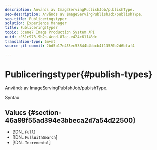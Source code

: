 ```yaml
---
description: Används av ImageServingPublishJob/publishType.
seo-description: Används av ImageServingPublishJob/publishType.
seo-title: Publiceringstyper
solution: Experience Manager
title: Publiceringstyper
topic: Scene7 Image Production System API
uuid: c931c973-9b2b-4ccd-87ac-e424c61148dc
translation-type: tm+mt
source-git-commit: 2bd5b17e473ec53844b4bbcb4f13580b2d6bfaf4

---
```



# Publiceringstyper{#publish-types}

Används av ImageServingPublishJob/publishType.

Syntax

## Values {#section-46a98f55ad894e3bbeca2d7a54d22500}

* [!DNL `Full`]
* [!DNL `FullWithSearch`]
* [!DNL `Incremental`]

